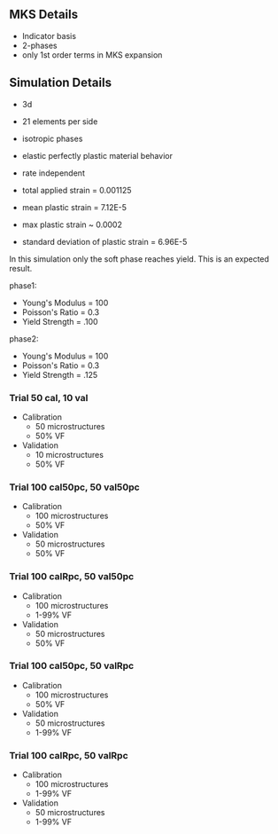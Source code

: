## MKS Details

* Indicator basis
* 2-phases
* only 1st order terms in MKS expansion

## Simulation Details

* 3d
* 21 elements per side
* isotropic phases
* elastic perfectly plastic material behavior
* rate independent

* total applied strain = 0.001125
* mean plastic strain = 7.12E-5
* max plastic strain ~ 0.0002
* standard deviation of plastic strain = 6.96E-5

In this simulation only the soft phase reaches yield. This is an expected result.

phase1:

* Young's Modulus = 100
* Poisson's Ratio = 0.3
* Yield Strength = .100 

phase2:

* Young's Modulus = 100
* Poisson's Ratio = 0.3
* Yield Strength = .125

### Trial 50 cal, 10 val

* Calibration
	* 50 microstructures
	* 50% VF
* Validation
	* 10 microstructures
	* 50% VF

### Trial 100 cal50pc, 50 val50pc	 

* Calibration
	* 100 microstructures
	* 50% VF
* Validation
	* 50 microstructures
	* 50% VF

### Trial 100 calRpc, 50 val50pc

* Calibration
	* 100 microstructures
	* 1-99% VF
* Validation
	* 50 microstructures
	* 50% VF

### Trial 100 cal50pc, 50 valRpc

* Calibration
	* 100 microstructures
	* 50% VF
* Validation
	* 50 microstructures
	* 1-99% VF

### Trial 100 calRpc, 50 valRpc

* Calibration
	* 100 microstructures
	* 1-99% VF
* Validation
	* 50 microstructures
	* 1-99% VF